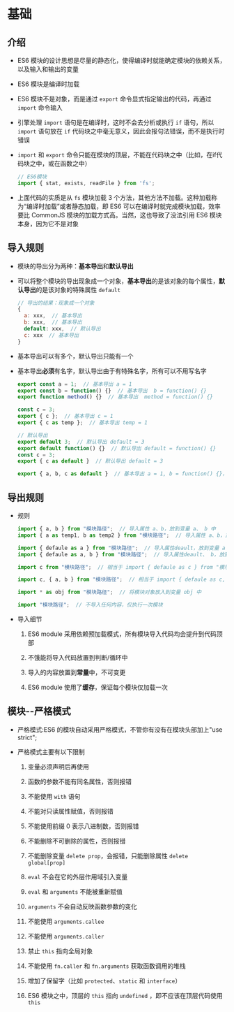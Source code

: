 # 基础

## 介绍

- ES6 模块的设计思想是尽量的静态化，使得编译时就能确定模块的依赖关系，以及输入和输出的变量

- ES6 模块是编译时加载

- ES6 模块不是对象，而是通过 `export` 命令显式指定输出的代码，再通过 `import` 命令输入

- 引擎处理 `import` 语句是在编译时，这时不会去分析或执行 `if` 语句，所以`import` 语句放在 `if` 代码块之中毫无意义，因此会报句法错误，而不是执行时错误

- `import` 和 `export` 命令只能在模块的顶层，不能在代码块之中（比如，在if代码块之中，或在函数之中）

    ```js
    // ES6模块
    import { stat, exists, readFile } from 'fs';
    ```

- 上面代码的实质是从 `fs` 模块加载 3 个方法，其他方法不加载。这种加载称为“编译时加载”或者静态加载，即 ES6 可以在编译时就完成模块加载，效率要比 CommonJS 模块的加载方式高。当然，这也导致了没法引用 ES6 模块本身，因为它不是对象

## 导入规则

- 模块的导出分为两种：**基本导出**和**默认导出**

- 可以将整个模块的导出现象成一个对象，**基本导出**的是该对象的每个属性，**默认导出**的是该对象的特殊属性 `default`

    ```js
    // 导出的结果：现象成一个对象
    {
      a: xxx,  // 基本导出
      b: xxx,  // 基本导出
      default: xxx,  // 默认导出
      c: xxx  // 基本导出
    }
    ```

- 基本导出可以有多个，默认导出只能有一个

- 基本导出**必须**有名字，默认导出由于有特殊名字，所有可以不用写名字

    ```js
    export const a = 1;  // 基本导出 a = 1
    export const b = function() {}  // 基本导出  b = function() {}
    export function method() {}  // 基本导出  method = function() {}

    const c = 3;
    export { c };  // 基本导出 c = 1
    export { c as temp };  // 基本导出 temp = 1

    // 默认导出
    export default 3;  // 默认导出 default = 3
    export default function() {}  // 默认导出 default = function() {}
    const c = 3;
    export { c as default }  // 默认导出 default = 3

    export { a, b, c as default }  // 基本导出 a = 1, b = function() {}， 默认导出 default = 3
    ```

## 导出规则

- 规则

    ```js
    import { a, b } from "模块路径";  // 导入属性 a、b，放到变量 a、 b 中
    import { a as temp1, b as temp2 } from "模块路径";  // 导入属性 a、b，放到变量 temp1、 temp2 中

    import { defaule as a } from "模块路径";  // 导入属性deault，放到变量 a 中
    import { defaule as a, b } from "模块路径";  // 导入属性deault、 b，放到变量 a 、b 中

    import c from "模块路径";  // 相当于 import { defaule as c } from "模块路径";

    import c, { a, b } from "模块路径";  // 相当于 import { defaule as c, a, b } from "模块路径";

    import * as obj from "模块路径";  // 将模块对象放入到变量 obj 中

    import "模块路径";  // 不导入任何内容，仅执行一次模块
    ```

- 导入细节

    1. ES6 module 采用依赖预加载模式，所有模块导入代码均会提升到代码顶部

    2. 不饿能将导入代码放置到判断/循环中

    3. 导入的内容放置到**常量**中，不可变更

    4. ES6 module 使用了**缓存**，保证每个模块仅加载一次

## 模块--严格模式

- 严格模式:ES6 的模块自动采用严格模式，不管你有没有在模块头部加上"use strict";

- 严格模式主要有以下限制

    1. 变量必须声明后再使用

    2. 函数的参数不能有同名属性，否则报错

    3. 不能使用 `with` 语句

    4. 不能对只读属性赋值，否则报错

    5. 不能使用前缀 0 表示八进制数，否则报错

    6. 不能删除不可删除的属性，否则报错

    7. 不能删除变量 `delete prop`，会报错，只能删除属性 `delete global[prop]`

    8. `eval` 不会在它的外层作用域引入变量

    9. `eval` 和 `arguments` 不能被重新赋值

    10. `arguments` 不会自动反映函数参数的变化

    11. 不能使用 `arguments.callee`

    12. 不能使用 `arguments.caller`

    13. 禁止 `this` 指向全局对象

    14. 不能使用 `fn.caller` 和 `fn.arguments` 获取函数调用的堆栈

    15. 增加了保留字（比如 `protected`、`static` 和 `interface`）

    16. ES6 模块之中，顶层的 `this` 指向 `undefined` ，即不应该在顶层代码使用 `this`
